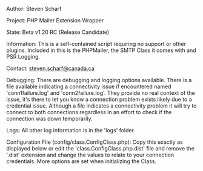 Author: Steven Scharf

Project: PHP Mailer Extension Wrapper

State: Beta v1.20 RC (Release Candidate)

Information: This is a self-contained script requiring no support or other plugins.
Included in this is the PHPMailer, the SMTP Class it comes with and PSR Logging.

Contact: steven.scharf@canada.ca

Debugging: There are debugging and logging options available.
There is a file available indicating a connectivity issue if encountered
named 'conn1failure.log' and 'conn2failure.log'. They provide no real context
of the issue, it's there to let you know a connection problem exists
likely due to a credential issue.
Although a file indicates a connectivity problem it will 
try to connect to both connections regardless in an effort 
to check if the connection was down temporarily.

Logs: All other log information is in the 'logs' folder.

Configuration File (config/class.ConfigClass.php):
Copy this exactly as displayed below or edit the 'class.ConfigClass.php.dist' 
file and remove the '.dist' extension and change the values to relate to your 
connection credentials. More options are set when initializing the Class.

<?php
namespace HCMailer2017;
class ConfigClass extends HCMailWrapper {
	public $MAIL_HOST = '';
	public $MAIL_PORT = 587;
	public $MAIL_USER = '';
	public $MAIL_PASS = '';
	public $MAIL_USER2 = '';
	public $MAIL_PASS2 ='';
}